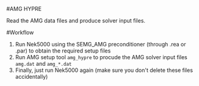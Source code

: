 #AMG HYPRE

Read the AMG data files and produce solver input files.  

#Workflow

1. Run Nek5000 using the SEMG_AMG preconditioner (through .rea or .par) to obtain the required setup files
2. Run AMG setup tool `amg_hypre` to procude the AMG solver input files `amg.dat` and `amg_*.dat` 
3. Finally, just run Nek5000 again (make sure you don't delete these files accidentally) 
